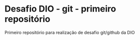 # Desafio DIO - git - primeiro repositório
Primeiro repositório para realização de desafio git/github da DIO
